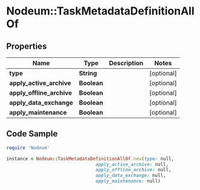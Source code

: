 # Nodeum::TaskMetadataDefinitionAllOf

## Properties

Name | Type | Description | Notes
------------ | ------------- | ------------- | -------------
**type** | **String** |  | [optional] 
**apply_active_archive** | **Boolean** |  | [optional] 
**apply_offline_archive** | **Boolean** |  | [optional] 
**apply_data_exchange** | **Boolean** |  | [optional] 
**apply_maintenance** | **Boolean** |  | [optional] 

## Code Sample

```ruby
require 'Nodeum'

instance = Nodeum::TaskMetadataDefinitionAllOf.new(type: null,
                                 apply_active_archive: null,
                                 apply_offline_archive: null,
                                 apply_data_exchange: null,
                                 apply_maintenance: null)
```


